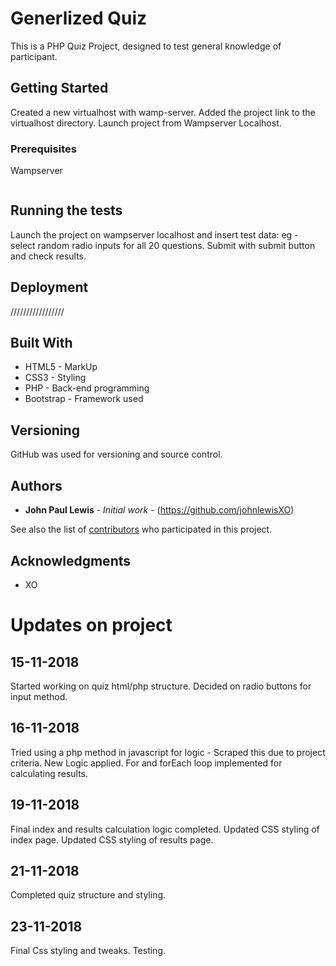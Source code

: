 # Generlized Quiz

This is a PHP Quiz Project, designed to test general knowledge of participant.

## Getting Started

Created a new virtualhost with wamp-server.
Added the project link to the virtualhost directory.
Launch project from Wampserver Localhost.

### Prerequisites

Wampserver

```

```


## Running the tests

Launch the project on wampserver localhost and insert test data:
eg - select random radio inputs for all 20 questions.
Submit with submit button and check results.


## Deployment

/////////////////

## Built With

* HTML5 - MarkUp
* CSS3 - Styling
* PHP - Back-end programming
* Bootstrap - Framework used



## Versioning

GitHub was used for versioning and source control.

## Authors

* **John Paul Lewis** - *Initial work* - (https://github.com/johnlewisXO)

See also the list of [contributors](https://github.com/johnlewisXO/php-quiz-final) who participated in this project.


## Acknowledgments

* XO


# Updates on project

## 15-11-2018

Started working on quiz html/php structure.
Decided on radio buttons for input method. 

## 16-11-2018

Tried using a php method in javascript for logic - Scraped this due to project criteria.
New Logic applied.
For and forEach loop implemented for calculating results.


## 19-11-2018
Final index and results calculation logic completed.
Updated CSS styling of index page.
Updated CSS styling of results page.

## 21-11-2018

Completed quiz structure and styling.

## 23-11-2018

Final Css styling and tweaks.
Testing.